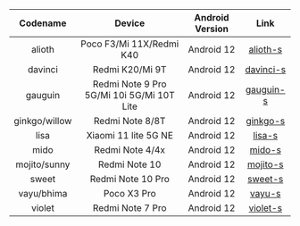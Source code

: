 | Codename | Device | Android Version | Link | 
| :-: | :-: | :-: | :-: | 
| alioth | Poco F3/Mi 11X/Redmi K40 | Android 12 | [alioth-s](https://github.com/PixelOS-Devices/local_manifests/tree/alioth-s) |
| davinci | Redmi K20/Mi 9T | Android 12 | [davinci-s](https://github.com/PixelOS-Devices/local_manifests/tree/davinci-s) |
| gauguin | Redmi Note 9 Pro 5G/Mi 10i 5G/Mi 10T Lite | Android 12 | [gauguin-s](https://github.com/PixelOS-Devices/local_manifests/tree/gauguin-s) |
| ginkgo/willow | Redmi Note 8/8T | Android 12 | [ginkgo-s](https://github.com/PixelOS-Devices/local_manifests/tree/ginkgo-s) |
| lisa | Xiaomi 11 lite 5G NE | Android 12 | [lisa-s](https://github.com/PixelOS-Devices/local_manifests/tree/lisa-s) |
| mido | Redmi Note 4/4x | Android 12 | [mido-s](https://github.com/PixelOS-Devices/local_manifests/tree/mido-s) |
| mojito/sunny | Redmi Note 10 | Android 12 | [mojito-s](https://github.com/PixelOS-Devices/local_manifests/tree/mojito-s) |
| sweet | Redmi Note 10 Pro | Android 12 | [sweet-s](https://github.com/PixelOS-Devices/local_manifests/tree/sweet-s) |
| vayu/bhima | Poco X3 Pro | Android 12 | [vayu-s](https://github.com/PixelOS-Devices/local_manifests/tree/vayu-s) |
| violet | Redmi Note 7 Pro | Android 12 | [violet-s](https://github.com/PixelOS-Devices/local_manifests/tree/violet-s) |
